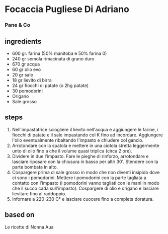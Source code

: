 



# Focaccia Pugliese Di Adriano
  
### Pane & Co
## ingredients
  
* 600 gr. farina (50% manitoba e 50% farina 0)  
* 240 gr semola rimacinata di grano duro  
* 670 gr acqua  
* 60 gr olio evo  
* 20 gr sale  
* 18 gr lievito di birra  
* 24 gr fiocchi di patate (o 2hg patate)  
* 30 pomodorini  
* Origano  
* Sale grosso
## steps
  
1. Nell'impastatrice sciogliere il lievito nell'acqua e aggiungere le farine, i fiocchi di patate e il sale impastando col K fino ad incordare. Aggiungere l'olio eventualmente ribaltando l'impasto e chiudere col gancio.  
1. Arrotondare con la spatola e mettere in una ciotola stretta leggermente unto di olio fino a che il volume quasi triplica (circa 2 ore).  
1. Dividere in due l'impasto. Fare le pieghe di rinforzo, arrotondare e lasciare riposare con la chiusura in basso per altri 30'. Stendere con la parte bombata in alto.   
1. Cospargere prima di sale grosso in modo che non diventi insipido dove ci sono i pomodorini. Mettere i pomodorini con la parte tagliata a contatto con l'impasto (i pomodorini vanno tagliati con le mani in modo che il succo cada sull'impasto). Cospargere di olio e origano e lasciare lievitare fino al raddoppio.  
1. Infornare a 220-230 C° e lasciare cuocere fino a completa doratura.
## based on
  
Le ricette di Nonna Aua